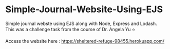 # Simple-Journal-Website-Using-EJS
Simple journal webste using EJS along with Node, Express and Lodash.
This was a challenge task from the course of Dr. Angela Yu ⭐️

Access the website here : https://sheltered-refuge-98455.herokuapp.com/

